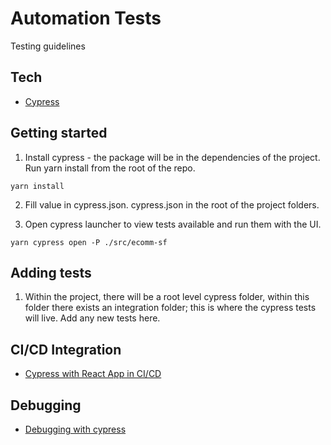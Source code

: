 
# Automation Tests

Testing guidelines

## Tech
- [Cypress](https://www.cypress.io/)

## Getting started
1. Install cypress - the package will be in the dependencies of the project. Run yarn install from the root of the repo.

```
yarn install
```
2. Fill value in cypress.json.
cypress.json in the root of the project folders.

3. Open cypress launcher to view tests available and run them with the UI.

```
yarn cypress open -P ./src/ecomm-sf
```

## Adding tests
1. Within the project, there will be a root level cypress folder, within this folder there exists an integration folder; this is where the cypress tests will live. Add any new tests here.

## CI/CD Integration
- [Cypress with React App in CI/CD](https://www.codewithkarma.com/2019/09/create-react-app-functional-automation.html)

## Debugging
- [Debugging with cypress](https://docs.cypress.io/guides/guides/debugging.html#Using-debugger)
